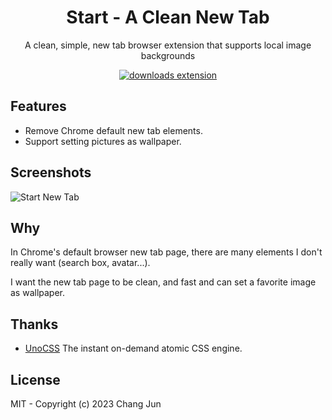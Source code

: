 <h1 align="center">Start - A Clean New Tab</h1>

<p align="center">A clean, simple, new tab browser extension that supports local image backgrounds</p>
<p align="center">
  <a href="https://github.com/ChangJun2019/start-new-tab/releases/download/v0.0.3/StartNewTab.zip" alt="downloads extension">
    <img src="https://img.shields.io/badge/downloads-00dd83" alt="downloads extension"></img>
  </a>
</p>

## Features

- Remove Chrome default new tab elements.
- Support setting pictures as wallpaper.

## Screenshots

![Start New Tab](https://chrome.google.com/webstore/detail/start-a-clean-new-tab/dlofaadadkacecikehaefpgdahbgdmen)

## Why

In Chrome's default browser new tab page, there are many elements I don't really want (search box, avatar...).

I want the new tab page to be clean, and fast and can set a favorite image as wallpaper.

## Thanks

- [UnoCSS](https://github.com/unocss/unocss) The instant on-demand atomic CSS engine. 

## License

MIT - Copyright (c) 2023 Chang Jun
